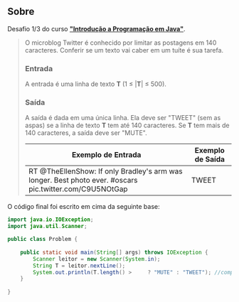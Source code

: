 ## Sobre

Desafio 1/3 do curso **["Introdução a Programação em Java"](../)**.

> O microblog Twitter é conhecido por limitar as postagens em 140 caracteres. Conferir se um texto vai caber em um tuíte é sua tarefa.
> 
>### Entrada
> 
>A entrada é uma linha de texto **T** (1 ≤ |**T**| ≤ 500).
> 
>### Saída
> 
>A saída é dada em uma única linha. Ela deve ser "TWEET" (sem as aspas) se a linha de texto **T** tem até 140 caracteres. Se **T** tem mais de 140 caracteres, a saída deve ser "MUTE".
> 
>| Exemplo de Entrada                                           | Exemplo de Saída |
> | ------------------------------------------------------------ | ---------------- |
> | RT @TheEllenShow: If only Bradley's arm was longer. Best photo ever. #oscars pic.twitter.com/C9U5NOtGap | TWEET            |

O código final foi escrito em cima da seguinte base:

```java
import java.io.IOException;
import java.util.Scanner;

public class Problem {
	
    public static void main(String[] args) throws IOException {
    	Scanner leitor = new Scanner(System.in);
    	String T = leitor.nextLine();
    	System.out.println(T.length() >     ? "MUTE" : "TWEET"); //complete a condicional
    }
	
}
```